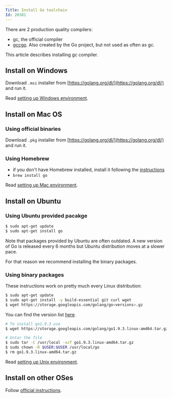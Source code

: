 ```yaml
---
Title: Install Go toolchain
Id: 20381
---
```

There are 2 production quality compilers:
* gc, the official compiler
* [gccgo](https://golang.org/doc/install/gccgo). Also created by the Go project, but not used as often as gc.

This article describes installing gc compiler.

## Install on Windows

Download `.msi` installer from [https://golang.org/dl/](https://golang.org/dl/) and run it.

Read [setting up Windows environment](rd600086).

## Install on Mac OS

### Using official binaries

Download `.pkg` installer from [https://golang.org/dl/](https://golang.org/dl/) and run it.

### Using Homebrew

* if you don't have Homebrew installed, install it following the [instructions](https://brew.sh/)
* `brew install go`

Read [setting up Mac environment](rd600058).

## Install on Ubuntu

### Using Ubuntu provided pacakge

```sh
$ sudo apt-get update
$ sudo apt-get install go
```

Note that packages provided by Ubuntu are often outdated. A new version of Go is released every 6 months but Ubuntu distribution moves at a slower pace.

For that reason we recommend installing the binary packages.

### Using binary packages

These instructions work on pretty much every Linux distribution:

```sh
$ sudo apt-get update
$ sudo apt-get install -y build-essential git curl wget
$ wget https://storage.googleapis.com/golang/go<versions>.gz
```

You can find the version list [here](https://golang.org/doc/install).

```sh
# To install go1.9.3 use
$ wget https://storage.googleapis.com/golang/go1.9.3.linux-amd64.tar.gz

# Untar the file
$ sudo tar -C /usr/local -xzf go1.9.3.linux-amd64.tar.gz
$ sudo chown -R $USER:$USER /usr/local/go
$ rm go1.9.3.linux-amd64.tar.gz
```

Read [setting up Unix environment](rd6000f2).

## Install on other OSes

Follow [official instructions](https://golang.org/doc/install).
